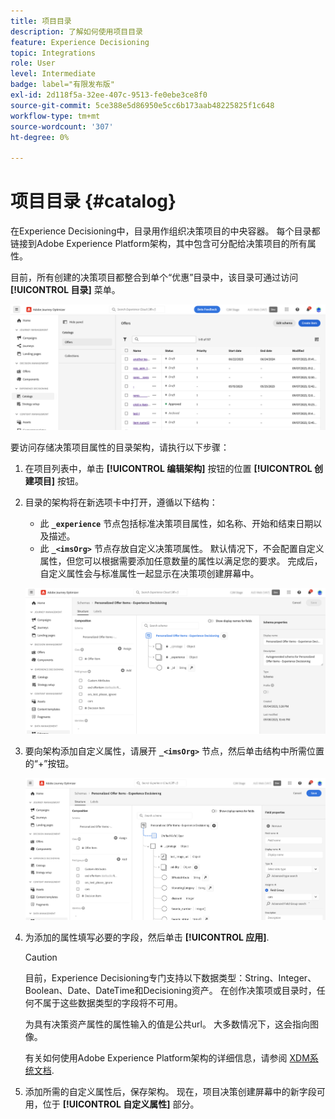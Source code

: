 ```yaml
---
title: 项目目录
description: 了解如何使用项目目录
feature: Experience Decisioning
topic: Integrations
role: User
level: Intermediate
badge: label="有限发布版"
exl-id: 2d118f5a-32ee-407c-9513-fe0ebe3ce8f0
source-git-commit: 5ce388e5d86950e5cc6b173aab48225825f1c648
workflow-type: tm+mt
source-wordcount: '307'
ht-degree: 0%

---
```


# 项目目录 {#catalog}

在Experience Decisioning中，目录用作组织决策项目的中央容器。 每个目录都链接到Adobe Experience Platform架构，其中包含可分配给决策项目的所有属性。

目前，所有创建的决策项目都整合到单个“优惠”目录中，该目录可通过访问 **[!UICONTROL 目录]** 菜单。

![](assets/catalogs-list.png)

要访问存储决策项目属性的目录架构，请执行以下步骤：

1. 在项目列表中，单击 **[!UICONTROL 编辑架构]** 按钮的位置 **[!UICONTROL 创建项目]** 按钮。

1. 目录的架构将在新选项卡中打开，遵循以下结构：

   * 此 **`_experience`** 节点包括标准决策项目属性，如名称、开始和结束日期以及描述。
   * 此 **`_<imsOrg>`** 节点存放自定义决策项属性。 默认情况下，不会配置自定义属性，但您可以根据需要添加任意数量的属性以满足您的要求。 完成后，自定义属性会与标准属性一起显示在决策项创建屏幕中。

   ![](assets/catalogs-schema.png)

1. 要向架构添加自定义属性，请展开 **`_<imsOrg>`** 节点，然后单击结构中所需位置的“+”按钮。

   ![](assets/catalogs-add.png)

1. 为添加的属性填写必要的字段，然后单击 **[!UICONTROL 应用]**.

   >[!CAUTION]
   >
   >目前，Experience Decisioning专门支持以下数据类型：String、Integer、Boolean、Date、DateTime和Decisioning资产。 在创作决策项或目录时，任何不属于这些数据类型的字段将不可用。

   为具有决策资产属性的属性输入的值是公共url。 大多数情况下，这会指向图像。

   有关如何使用Adobe Experience Platform架构的详细信息，请参阅 [XDM系统文档](https://experienceleague.adobe.com/docs/experience-platform/xdm/ui/overview.html?lang=zh-Hans).

1. 添加所需的自定义属性后，保存架构。 现在，项目决策创建屏幕中的新字段可用，位于 **[!UICONTROL 自定义属性]** 部分。
